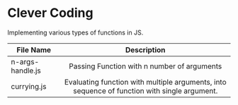 # Clever Coding

Implementing various types of functions in JS.

| File Name                | Description                                 |
| ------------------------ |:-------------------------------------------:|
| n-args-handle.js         | Passing Function with n number of arguments |
| currying.js              | Evaluating function with multiple arguments, into sequence of function with single argument. |
